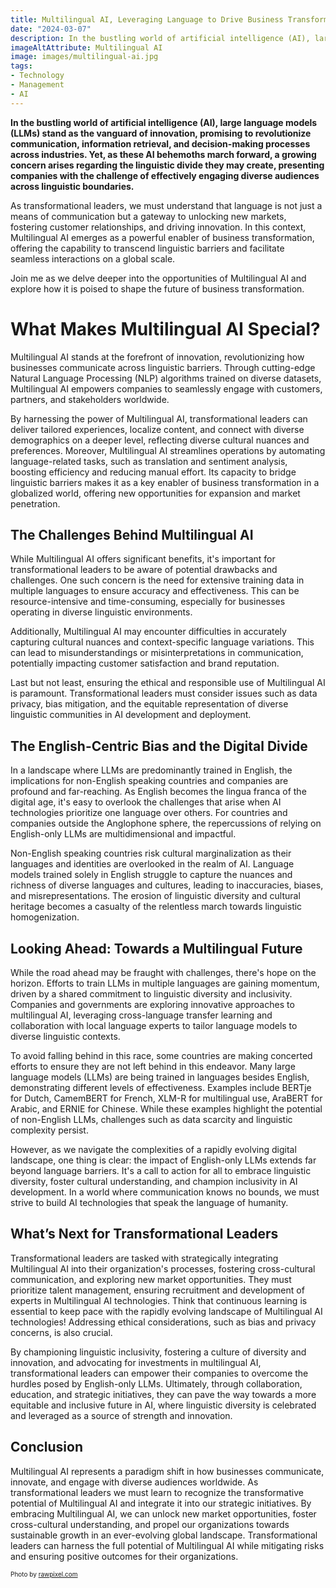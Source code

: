 ```yaml
---
title: Multilingual AI, Leveraging Language to Drive Business Transformation
date: "2024-03-07"
description: In the bustling world of artificial intelligence (AI), large language models (LLMs) stand as the vanguard of innovation, promising to revolutionize communication. Yet, as these AI behemoths march forward, a growing concern arises regarding the linguistic divide they may create.
imageAltAttribute: Multilingual AI
image: images/multilingual-ai.jpg
tags:
- Technology
- Management
- AI
---
```


**In the bustling world of artificial intelligence (AI), large language models (LLMs) stand as the vanguard of innovation, promising to revolutionize communication, information retrieval, and decision-making processes across industries. Yet, as these AI behemoths march forward, a growing concern arises regarding the linguistic divide they may create, presenting companies with the challenge of effectively engaging diverse audiences across linguistic boundaries.**

As transformational leaders, we must understand that language is not just a means of communication but a gateway to unlocking new markets, fostering customer relationships, and driving innovation. In this context, Multilingual AI emerges as a powerful enabler of business transformation, offering the capability to transcend linguistic barriers and facilitate seamless interactions on a global scale.

Join me as we delve deeper into the opportunities of Multilingual AI and explore how it is poised to shape the future of business transformation.

# What Makes Multilingual AI Special?

Multilingual AI stands at the forefront of innovation, revolutionizing how businesses communicate across linguistic barriers. Through cutting-edge Natural Language Processing (NLP) algorithms trained on diverse datasets, Multilingual AI empowers companies to seamlessly engage with customers, partners, and stakeholders worldwide. 

By harnessing the power of Multilingual AI, transformational leaders can deliver tailored experiences, localize content, and connect with diverse demographics on a deeper level, reflecting diverse cultural nuances and preferences. Moreover, Multilingual AI streamlines operations by automating language-related tasks, such as translation and sentiment analysis, boosting efficiency and reducing manual effort. Its capacity to bridge linguistic barriers makes it as a key enabler of business transformation in a globalized world, offering new opportunities for expansion and market penetration.

## The Challenges Behind Multilingual AI

While Multilingual AI offers significant benefits, it's important for transformational leaders to be aware of potential drawbacks and challenges. One such concern is the need for extensive training data in multiple languages to ensure accuracy and effectiveness. This can be resource-intensive and time-consuming, especially for businesses operating in diverse linguistic environments.

Additionally, Multilingual AI may encounter difficulties in accurately capturing cultural nuances and context-specific language variations. This can lead to misunderstandings or misinterpretations in communication, potentially impacting customer satisfaction and brand reputation.

Last but not least, ensuring the ethical and responsible use of Multilingual AI is paramount. Transformational leaders must consider issues such as data privacy, bias mitigation, and the equitable representation of diverse linguistic communities in AI development and deployment.

## The English-Centric Bias and the Digital Divide

In a landscape where LLMs are predominantly trained in English, the implications for non-English speaking countries and companies are profound and far-reaching. As English becomes the lingua franca of the digital age, it's easy to overlook the challenges that arise when AI technologies prioritize one language over others. For countries and companies outside the Anglophone sphere, the repercussions of relying on English-only LLMs are multidimensional and impactful.

Non-English speaking countries risk cultural marginalization as their languages and identities are overlooked in the realm of AI. Language models trained solely in English struggle to capture the nuances and richness of diverse languages and cultures, leading to inaccuracies, biases, and misrepresentations. The erosion of linguistic diversity and cultural heritage becomes a casualty of the relentless march towards linguistic homogenization.

## Looking Ahead: Towards a Multilingual Future

While the road ahead may be fraught with challenges, there's hope on the horizon. Efforts to train LLMs in multiple languages are gaining momentum, driven by a shared commitment to linguistic diversity and inclusivity. Companies and governments are exploring innovative approaches to multilingual AI, leveraging cross-language transfer learning and collaboration with local language experts to tailor language models to diverse linguistic contexts.

To avoid falling behind in this race, some countries are making concerted efforts to ensure they are not left behind in this endeavor. Many large language models (LLMs) are being trained in languages besides English, demonstrating different levels of effectiveness. Examples include BERTje for Dutch, CamemBERT for French, XLM-R for multilingual use, AraBERT for Arabic, and ERNIE for Chinese. While these examples highlight the potential of non-English LLMs, challenges such as data scarcity and linguistic complexity persist. 

However, as we navigate the complexities of a rapidly evolving digital landscape, one thing is clear: the impact of English-only LLMs extends far beyond language barriers. It's a call to action for all to embrace linguistic diversity, foster cultural understanding, and champion inclusivity in AI development. In a world where communication knows no bounds, we must strive to build AI technologies that speak the language of humanity.

## What’s Next for Transformational Leaders

Transformational leaders are tasked with strategically integrating Multilingual AI into their organization's processes, fostering cross-cultural communication, and exploring new market opportunities. They must prioritize talent management, ensuring recruitment and development of experts in Multilingual AI technologies. Think that continuous learning is essential to keep pace with the rapidly evolving landscape of Multilingual AI technologies! Addressing ethical considerations, such as bias and privacy concerns, is also crucial. 

By championing linguistic inclusivity, fostering a culture of diversity and innovation, and advocating for investments in multilingual AI, transformational leaders can empower their companies to overcome the hurdles posed by English-only LLMs. Ultimately, through collaboration, education, and strategic initiatives, they can pave the way towards a more equitable and inclusive future in AI, where linguistic diversity is celebrated and leveraged as a source of strength and innovation.

## Conclusion

Multilingual AI represents a paradigm shift in how businesses communicate, innovate, and engage with diverse audiences worldwide. As transformational leaders we must learn to recognize the transformative potential of Multilingual AI and integrate it into our strategic initiatives. By embracing Multilingual AI, we can unlock new market opportunities, foster cross-cultural understanding, and propel our organizations towards sustainable growth in an ever-evolving global landscape. Transformational leaders can harness the full potential of Multilingual AI while mitigating risks and ensuring positive outcomes for their organizations.

<p style= "font-size:10px;">Photo by <a href="https://www.freepik.es/vector-gratis/estudiantes-viendo-seminarios-web-computadora-estudiando-linea_13146648.htm#fromView=search&page=1&position=6&uuid=74f93ffa-37b3-4331-915a-c78169cf8f6d" target="_blank">rawpixel.com</a></p>
